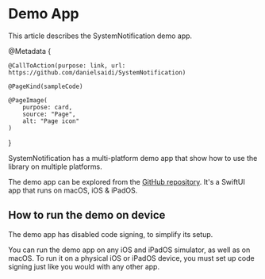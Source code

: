 # Demo App

This article describes the SystemNotification demo app.

@Metadata {
    
    @CallToAction(purpose: link, url: https://github.com/danielsaidi/SystemNotification)
    
    @PageKind(sampleCode)
    
    @PageImage(
        purpose: card,
        source: "Page",
        alt: "Page icon"
    )
}

SystemNotification has a multi-platform demo app that show how to use the library on multiple platforms.

The demo app can be explored from the [GitHub repository][GitHub]. It's a SwiftUI app that runs on macOS, iOS & iPadOS.



## How to run the demo on device

The demo app has disabled code signing, to simplify its setup. 

You can run the demo app on any iOS and iPadOS simulator, as well as on macOS. To run it on a physical iOS or iPadOS device, you must set up code signing just like you would with any other app.



[GitHub]: https://github.com/danielsaidi/SystemNotification
